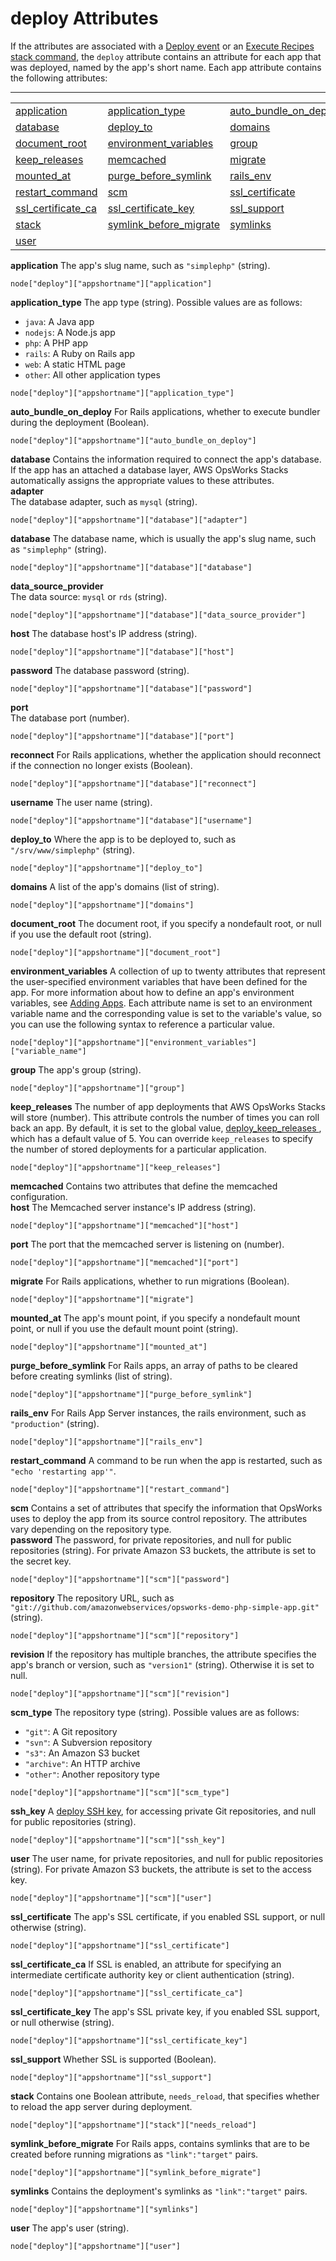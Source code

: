 # deploy Attributes<a name="attributes-json-deploy"></a>

If the attributes are associated with a [Deploy event](workingcookbook-events.md) or an [Execute Recipes stack command](workingstacks-commands.md), the `deploy` attribute contains an attribute for each app that was deployed, named by the app's short name\. Each app attribute contains the following attributes:


****  

|  |  |  | 
| --- |--- |--- |
| [application](#attributes-json-deploy-app-app) | [application\_type](#attributes-json-deploy-app-type) | [auto\_bundle\_on\_deploy](#attributes-json-deploy-app-auto) | 
| [database](#attributes-json-deploy-app-db) | [deploy\_to](#attributes-json-deploy-app-deploy-to) | [domains](#attributes-json-deploy-app-domains) | 
| [document\_root](#attributes-json-deploy-app-root) | [environment\_variables](#attributes-json-deploy-app-environment) | [group](#attributes-json-deploy-app-group) | 
| [keep\_releases](#attributes-json-deploy-app-keep-releases) | [memcached](#attributes-json-deploy-app-memcached) | [migrate](#attributes-json-deploy-app-migrate) | 
| [mounted\_at](#attributes-json-deploy-app-mounted) | [purge\_before\_symlink](#attributes-json-deploy-app-purge-before-symlink) | [rails\_env](#attributes-json-deploy-app-ssl-rails) | 
| [restart\_command](#attributes-json-deploy-app-restart) | [scm](#attributes-json-deploy-app-scm) | [ssl\_certificate](#attributes-json-deploy-app-ssl-cert) | 
| [ssl\_certificate\_ca](#attributes-json-deploy-app-ssl-ca) | [ssl\_certificate\_key](#attributes-json-deploy-app-ssl-key) | [ssl\_support](#attributes-json-deploy-app-ssl-supp) | 
| [stack](#attributes-json-deploy-app-stack) | [symlink\_before\_migrate](#attributes-json-deploy-app-symlink-migrate) | [symlinks](#attributes-json-deploy-app-symlinks) | 
| [user](#attributes-json-deploy-app-user) |  |  | 

**application**  <a name="attributes-json-deploy-app-app"></a>
The app's slug name, such as `"simplephp"` \(string\)\.  

```
node["deploy"]["appshortname"]["application"]
```

**application\_type**  <a name="attributes-json-deploy-app-type"></a>
The app type \(string\)\. Possible values are as follows:  
+ `java`: A Java app
+ `nodejs`: A Node\.js app
+ `php`: A PHP app
+ `rails`: A Ruby on Rails app
+ `web`: A static HTML page
+ `other`: All other application types

```
node["deploy"]["appshortname"]["application_type"]
```

**auto\_bundle\_on\_deploy**  <a name="attributes-json-deploy-app-auto"></a>
For Rails applications, whether to execute bundler during the deployment \(Boolean\)\.   

```
node["deploy"]["appshortname"]["auto_bundle_on_deploy"]
```

**database**  <a name="attributes-json-deploy-app-db"></a>
Contains the information required to connect the app's database\. If the app has an attached a database layer, AWS OpsWorks Stacks automatically assigns the appropriate values to these attributes\.    
**adapter**  
The database adapter, such as `mysql` \(string\)\.  

```
node["deploy"]["appshortname"]["database"]["adapter"]
```  
**database**  <a name="attributes-json-deploy-app-db-db"></a>
The database name, which is usually the app's slug name, such as `"simplephp"` \(string\)\.  

```
node["deploy"]["appshortname"]["database"]["database"]
```  
**data\_source\_provider**  
The data source: `mysql` or `rds` \(string\)\.  

```
node["deploy"]["appshortname"]["database"]["data_source_provider"]
```  
**host**  <a name="attributes-json-deploy-app-db-host"></a>
The database host's IP address \(string\)\.  

```
node["deploy"]["appshortname"]["database"]["host"]
```  
**password**  <a name="attributes-json-deploy-app-db-pwd"></a>
The database password \(string\)\.  

```
node["deploy"]["appshortname"]["database"]["password"]
```  
**port**  
The database port \(number\)\.  

```
node["deploy"]["appshortname"]["database"]["port"]
```  
**reconnect**  <a name="attributes-json-deploy-app-db-reconnect"></a>
For Rails applications, whether the application should reconnect if the connection no longer exists \(Boolean\)\.  

```
node["deploy"]["appshortname"]["database"]["reconnect"]
```  
**username**  <a name="attributes-json-deploy-app-db-user"></a>
The user name \(string\)\.  

```
node["deploy"]["appshortname"]["database"]["username"]
```

**deploy\_to**  <a name="attributes-json-deploy-app-deploy-to"></a>
Where the app is to be deployed to, such as `"/srv/www/simplephp"` \(string\)\.  

```
node["deploy"]["appshortname"]["deploy_to"]
```

**domains**  <a name="attributes-json-deploy-app-domains"></a>
A list of the app's domains \(list of string\)\.  

```
node["deploy"]["appshortname"]["domains"]
```

**document\_root**  <a name="attributes-json-deploy-app-root"></a>
The document root, if you specify a nondefault root, or null if you use the default root \(string\)\.  

```
node["deploy"]["appshortname"]["document_root"]
```

**environment\_variables**  <a name="attributes-json-deploy-app-environment"></a>
A collection of up to twenty attributes that represent the user\-specified environment variables that have been defined for the app\. For more information about how to define an app's environment variables, see [Adding Apps](workingapps-creating.md)\. Each attribute name is set to an environment variable name and the corresponding value is set to the variable's value, so you can use the following syntax to reference a particular value\.  

```
node["deploy"]["appshortname"]["environment_variables"]["variable_name"]
```

**group**  <a name="attributes-json-deploy-app-group"></a>
The app's group \(string\)\.  

```
node["deploy"]["appshortname"]["group"]
```

**keep\_releases**  <a name="attributes-json-deploy-app-keep-releases"></a>
The number of app deployments that AWS OpsWorks Stacks will store \(number\)\. This attribute controls the number of times you can roll back an app\. By default, it is set to the global value, [deploy\_keep\_releases ](attributes-recipes-deploy.md#attributes-recipes-deploy-global-keep-releases), which has a default value of 5\. You can override `keep_releases` to specify the number of stored deployments for a particular application\.  

```
node["deploy"]["appshortname"]["keep_releases"]
```

**memcached**  <a name="attributes-json-deploy-app-memcached"></a>
Contains two attributes that define the memcached configuration\.    
**host**  <a name="attributes-json-deploy-app-memcached-host"></a>
The Memcached server instance's IP address \(string\)\.  

```
node["deploy"]["appshortname"]["memcached"]["host"]
```  
**port**  <a name="attributes-json-deploy-app-memcached-port"></a>
The port that the memcached server is listening on \(number\)\.  

```
node["deploy"]["appshortname"]["memcached"]["port"]
```

**migrate**  <a name="attributes-json-deploy-app-migrate"></a>
For Rails applications, whether to run migrations \(Boolean\)\.  

```
node["deploy"]["appshortname"]["migrate"]
```

**mounted\_at**  <a name="attributes-json-deploy-app-mounted"></a>
The app's mount point, if you specify a nondefault mount point, or null if you use the default mount point \(string\)\.  

```
node["deploy"]["appshortname"]["mounted_at"]
```

**purge\_before\_symlink**  <a name="attributes-json-deploy-app-purge-before-symlink"></a>
For Rails apps, an array of paths to be cleared before creating symlinks \(list of string\)\.  

```
node["deploy"]["appshortname"]["purge_before_symlink"]
```

**rails\_env**  <a name="attributes-json-deploy-app-ssl-rails"></a>
For Rails App Server instances, the rails environment, such as `"production"` \(string\)\.  

```
node["deploy"]["appshortname"]["rails_env"]
```

**restart\_command**  <a name="attributes-json-deploy-app-restart"></a>
A command to be run when the app is restarted, such as `"echo 'restarting app'"`\.  

```
node["deploy"]["appshortname"]["restart_command"]
```

**scm**  <a name="attributes-json-deploy-app-scm"></a>
Contains a set of attributes that specify the information that OpsWorks uses to deploy the app from its source control repository\. The attributes vary depending on the repository type\.    
**password**  <a name="attributes-json-deploy-app-scm-pwd"></a>
The password, for private repositories, and null for public repositories \(string\)\. For private Amazon S3 buckets, the attribute is set to the secret key\.  

```
node["deploy"]["appshortname"]["scm"]["password"]
```  
**repository**  <a name="attributes-json-deploy-app-scm-repo"></a>
The repository URL, such as `"git://github.com/amazonwebservices/opsworks-demo-php-simple-app.git"` \(string\)\.  

```
node["deploy"]["appshortname"]["scm"]["repository"]
```  
**revision**  <a name="attributes-json-deploy-app-scm-revision"></a>
If the repository has multiple branches, the attribute specifies the app's branch or version, such as `"version1"` \(string\)\. Otherwise it is set to null\.  

```
node["deploy"]["appshortname"]["scm"]["revision"]
```  
**scm\_type**  <a name="attributes-json-deploy-app-scm-type"></a>
The repository type \(string\)\. Possible values are as follows:  
+ `"git"`: A Git repository
+ `"svn"`: A Subversion repository
+ `"s3"`: An Amazon S3 bucket
+ `"archive"`: An HTTP archive
+ `"other"`: Another repository type

```
node["deploy"]["appshortname"]["scm"]["scm_type"]
```  
**ssh\_key**  <a name="attributes-json-deploy-app-scm-key"></a>
A [deploy SSH key](workingapps-deploykeys.md), for accessing private Git repositories, and null for public repositories \(string\)\.  

```
node["deploy"]["appshortname"]["scm"]["ssh_key"]
```  
**user**  <a name="attributes-json-deploy-app-scm-user"></a>
The user name, for private repositories, and null for public repositories \(string\)\. For private Amazon S3 buckets, the attribute is set to the access key\.  

```
node["deploy"]["appshortname"]["scm"]["user"]
```

**ssl\_certificate**  <a name="attributes-json-deploy-app-ssl-cert"></a>
The app's SSL certificate, if you enabled SSL support, or null otherwise \(string\)\.  

```
node["deploy"]["appshortname"]["ssl_certificate"]
```

**ssl\_certificate\_ca**  <a name="attributes-json-deploy-app-ssl-ca"></a>
If SSL is enabled, an attribute for specifying an intermediate certificate authority key or client authentication \(string\)\.  

```
node["deploy"]["appshortname"]["ssl_certificate_ca"]
```

**ssl\_certificate\_key**  <a name="attributes-json-deploy-app-ssl-key"></a>
The app's SSL private key, if you enabled SSL support, or null otherwise \(string\)\.  

```
node["deploy"]["appshortname"]["ssl_certificate_key"]
```

**ssl\_support**  <a name="attributes-json-deploy-app-ssl-supp"></a>
Whether SSL is supported \(Boolean\)\.  

```
node["deploy"]["appshortname"]["ssl_support"]
```

**stack**  <a name="attributes-json-deploy-app-stack"></a>
Contains one Boolean attribute, `needs_reload`, that specifies whether to reload the app server during deployment\.  

```
node["deploy"]["appshortname"]["stack"]["needs_reload"]
```

**symlink\_before\_migrate**  <a name="attributes-json-deploy-app-symlink-migrate"></a>
For Rails apps, contains symlinks that are to be created before running migrations as `"link":"target"` pairs\.  

```
node["deploy"]["appshortname"]["symlink_before_migrate"]
```

**symlinks**  <a name="attributes-json-deploy-app-symlinks"></a>
Contains the deployment's symlinks as `"link":"target"` pairs\.  

```
node["deploy"]["appshortname"]["symlinks"]
```

**user**  <a name="attributes-json-deploy-app-user"></a>
The app's user \(string\)\.  

```
node["deploy"]["appshortname"]["user"]
```
